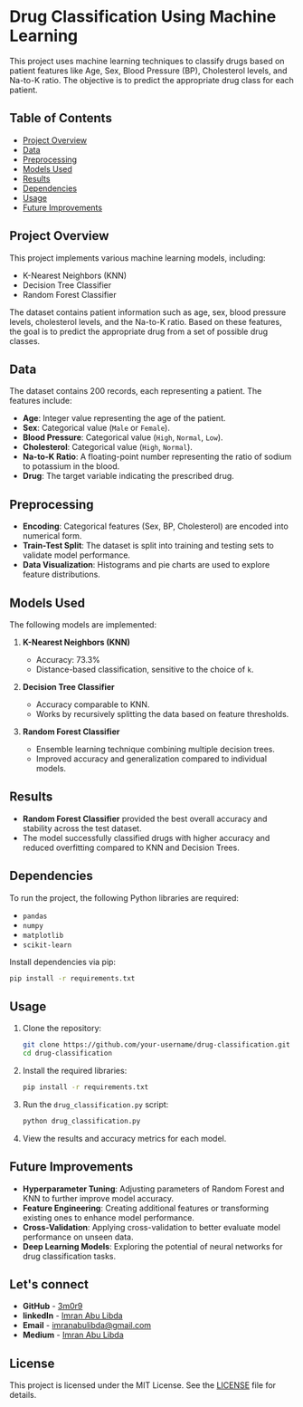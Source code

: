 # Drug Classification Using Machine Learning

This project uses machine learning techniques to classify drugs based on patient features like Age, Sex, Blood Pressure (BP), Cholesterol levels, and Na-to-K ratio. The objective is to predict the appropriate drug class for each patient.

## Table of Contents
- [Project Overview](#project-overview)
- [Data](#data)
- [Preprocessing](#preprocessing)
- [Models Used](#models-used)
- [Results](#results)
- [Dependencies](#dependencies)
- [Usage](#usage)
- [Future Improvements](#future-improvements)

## Project Overview
This project implements various machine learning models, including:
- K-Nearest Neighbors (KNN)
- Decision Tree Classifier
- Random Forest Classifier

The dataset contains patient information such as age, sex, blood pressure levels, cholesterol levels, and the Na-to-K ratio. Based on these features, the goal is to predict the appropriate drug from a set of possible drug classes.

## Data
The dataset contains 200 records, each representing a patient. The features include:
- **Age**: Integer value representing the age of the patient.
- **Sex**: Categorical value (`Male` or `Female`).
- **Blood Pressure**: Categorical value (`High`, `Normal`, `Low`).
- **Cholesterol**: Categorical value (`High`, `Normal`).
- **Na-to-K Ratio**: A floating-point number representing the ratio of sodium to potassium in the blood.
- **Drug**: The target variable indicating the prescribed drug.

## Preprocessing
- **Encoding**: Categorical features (Sex, BP, Cholesterol) are encoded into numerical form.
- **Train-Test Split**: The dataset is split into training and testing sets to validate model performance.
- **Data Visualization**: Histograms and pie charts are used to explore feature distributions.

## Models Used
The following models are implemented:
1. **K-Nearest Neighbors (KNN)**
   - Accuracy: 73.3%
   - Distance-based classification, sensitive to the choice of `k`.
   
2. **Decision Tree Classifier**
   - Accuracy comparable to KNN.
   - Works by recursively splitting the data based on feature thresholds.
   
3. **Random Forest Classifier**
   - Ensemble learning technique combining multiple decision trees.
   - Improved accuracy and generalization compared to individual models.

## Results
- **Random Forest Classifier** provided the best overall accuracy and stability across the test dataset.
- The model successfully classified drugs with higher accuracy and reduced overfitting compared to KNN and Decision Trees.

## Dependencies
To run the project, the following Python libraries are required:
- `pandas`
- `numpy`
- `matplotlib`
- `scikit-learn`

Install dependencies via pip:
```bash
pip install -r requirements.txt
```

## Usage
1. Clone the repository:
   ```bash
   git clone https://github.com/your-username/drug-classification.git
   cd drug-classification
   ```

2. Install the required libraries:
   ```bash
   pip install -r requirements.txt
   ```

3. Run the `drug_classification.py` script:
   ```bash
   python drug_classification.py
   ```

4. View the results and accuracy metrics for each model.

## Future Improvements
- **Hyperparameter Tuning**: Adjusting parameters of Random Forest and KNN to further improve model accuracy.
- **Feature Engineering**: Creating additional features or transforming existing ones to enhance model performance.
- **Cross-Validation**: Applying cross-validation to better evaluate model performance on unseen data.
- **Deep Learning Models**: Exploring the potential of neural networks for drug classification tasks.

## Let's connect

- **GitHub** - [3m0r9](https://github.com/3m0r9)
- **linkedIn** - [Imran Abu Libda](https://www.linkedin.com/in/imran-abu-libda/)
- **Email** - [imranabulibda@gmail.com](mailto:imranabulibda@gmail.com)
- **Medium** - [Imran Abu Libda](https://medium.com/@imranabulibda_23845)

## License
This project is licensed under the MIT License. See the [LICENSE](LICENSE) file for details.

